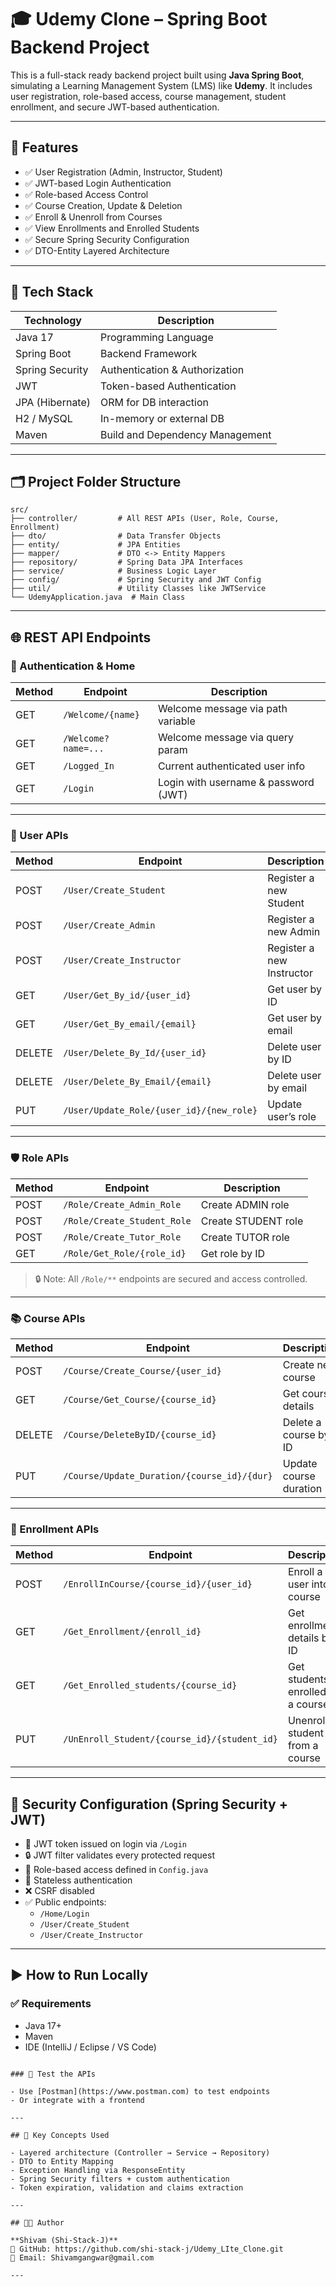 
# 🎓 Udemy Clone – Spring Boot Backend Project

This is a full-stack ready backend project built using **Java Spring Boot**, simulating a Learning Management System (LMS) like **Udemy**. It includes user registration, role-based access, course management, student enrollment, and secure JWT-based authentication.

---

## 🚀 Features

- ✅ User Registration (Admin, Instructor, Student)
- ✅ JWT-based Login Authentication
- ✅ Role-based Access Control
- ✅ Course Creation, Update & Deletion
- ✅ Enroll & Unenroll from Courses
- ✅ View Enrollments and Enrolled Students
- ✅ Secure Spring Security Configuration
- ✅ DTO-Entity Layered Architecture

---

## 🧰 Tech Stack

| Technology      | Description                        |
|----------------|------------------------------------|
| Java 17         | Programming Language               |
| Spring Boot     | Backend Framework                  |
| Spring Security | Authentication & Authorization     |
| JWT             | Token-based Authentication         |
| JPA (Hibernate) | ORM for DB interaction             |
| H2 / MySQL      | In-memory or external DB           |
| Maven           | Build and Dependency Management    |

---

## 🗂️ Project Folder Structure

```
src/
├── controller/         # All REST APIs (User, Role, Course, Enrollment)
├── dto/                # Data Transfer Objects
├── entity/             # JPA Entities
├── mapper/             # DTO <-> Entity Mappers
├── repository/         # Spring Data JPA Interfaces
├── service/            # Business Logic Layer
├── config/             # Spring Security and JWT Config
├── util/               # Utility Classes like JWTService
└── UdemyApplication.java  # Main Class
```

---

## 🌐 REST API Endpoints

### 🔐 Authentication & Home

| Method | Endpoint             | Description                          |
|--------|----------------------|--------------------------------------|
| GET    | `/Welcome/{name}`    | Welcome message via path variable    |
| GET    | `/Welcome?name=...`  | Welcome message via query param      |
| GET    | `/Logged_In`         | Current authenticated user info      |
| GET    | `/Login`             | Login with username & password (JWT) |

---

### 👤 User APIs

| Method | Endpoint                                 | Description                         |
|--------|------------------------------------------|-------------------------------------|
| POST   | `/User/Create_Student`                   | Register a new Student              |
| POST   | `/User/Create_Admin`                     | Register a new Admin                |
| POST   | `/User/Create_Instructor`                | Register a new Instructor           |
| GET    | `/User/Get_By_id/{user_id}`              | Get user by ID                      |
| GET    | `/User/Get_By_email/{email}`             | Get user by email                   |
| DELETE | `/User/Delete_By_Id/{user_id}`           | Delete user by ID                   |
| DELETE | `/User/Delete_By_Email/{email}`          | Delete user by email                |
| PUT    | `/User/Update_Role/{user_id}/{new_role}` | Update user’s role                  |

---

### 🛡️ Role APIs

| Method | Endpoint                    | Description             |
|--------|-----------------------------|-------------------------|
| POST   | `/Role/Create_Admin_Role`   | Create ADMIN role       |
| POST   | `/Role/Create_Student_Role` | Create STUDENT role     |
| POST   | `/Role/Create_Tutor_Role`   | Create TUTOR role       |
| GET    | `/Role/Get_Role/{role_id}`  | Get role by ID          |

> 🔒 Note: All `/Role/**` endpoints are secured and access controlled.

---

### 📚 Course APIs

| Method | Endpoint                                      | Description                     |
|--------|-----------------------------------------------|---------------------------------|
| POST   | `/Course/Create_Course/{user_id}`             | Create new course               |
| GET    | `/Course/Get_Course/{course_id}`              | Get course details              |
| DELETE | `/Course/DeleteByID/{course_id}`              | Delete a course by ID           |
| PUT    | `/Course/Update_Duration/{course_id}/{dur}`   | Update course duration          |

---

### 📝 Enrollment APIs

| Method | Endpoint                                                      | Description                             |
|--------|---------------------------------------------------------------|-----------------------------------------|
| POST   | `/EnrollInCourse/{course_id}/{user_id}`                       | Enroll a user into a course             |
| GET    | `/Get_Enrollment/{enroll_id}`                                 | Get enrollment details by ID            |
| GET    | `/Get_Enrolled_students/{course_id}`                          | Get students enrolled in a course       |
| PUT    | `/UnEnroll_Student/{course_id}/{student_id}`                  | Unenroll a student from a course        |

---

## 🔐 Security Configuration (Spring Security + JWT)

- 🔑 JWT token issued on login via `/Login`
- 🔒 JWT filter validates every protected request
- 👥 Role-based access defined in `Config.java`
- 🔐 Stateless authentication
- ❌ CSRF disabled
- ✅ Public endpoints:
  - `/Home/Login`
  - `/User/Create_Student`
  - `/User/Create_Instructor`

---

## ▶️ How to Run Locally

### ✅ Requirements

- Java 17+
- Maven
- IDE (IntelliJ / Eclipse / VS Code)
```

### 🧪 Test the APIs

- Use [Postman](https://www.postman.com) to test endpoints
- Or integrate with a frontend

---

## 🧠 Key Concepts Used

- Layered architecture (Controller → Service → Repository)
- DTO to Entity Mapping
- Exception Handling via ResponseEntity
- Spring Security filters + custom authentication
- Token expiration, validation and claims extraction

---

## 🧑‍💻 Author

**Shivam (Shi-Stack-J)**  
🔗 GitHub: https://github.com/shi-stack-j/Udemy_LIte_Clone.git
📧 Email: Shivamgangwar@gmail.com

---
